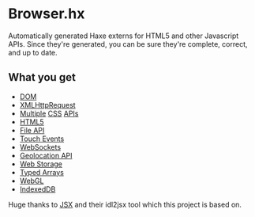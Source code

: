 Browser.hx
==========

Automatically generated Haxe externs for HTML5 and other Javascript APIs. Since
they're generated, you can be sure they're complete, correct, and up to date.

What you get
------------

- [DOM](http://www.w3.org/TR/dom/)
- [XMLHttpRequest](http://www.w3.org/TR/XMLHttpRequest/)
- [Multiple](http://dev.w3.org/csswg/cssom/) [CSS](http://dev.w3.org/csswg/cssom-view/) [APIs](http://www.w3.org/TR/selectors-api2/)
- [HTML5](http://www.w3.org/TR/html5/single-page.html)
- [File API](http://www.w3.org/TR/FileAPI/)
- [Touch Events](http://www.w3.org/TR/touch-events/)
- [WebSockets](http://dev.w3.org/html5/websockets/)
- [Geolocation API](http://dev.w3.org/geo/api/spec-source-v2.html)
- [Web Storage](http://dev.w3.org/html5/webstorage/)
- [Typed Arrays](https://www.khronos.org/registry/typedarray/specs/latest/typedarray.idl)
- [WebGL](https://www.khronos.org/registry/webgl/specs/latest/webgl.idl)
- [IndexedDB](http://www.w3.org/TR/IndexedDB/)

Huge thanks to [JSX](https://github.com/jsx/JSX) and their idl2jsx tool which
this project is based on.

